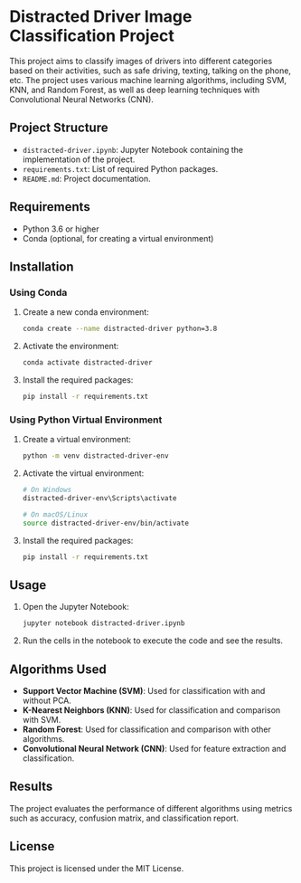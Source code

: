 # Distracted Driver Image Classification Project

This project aims to classify images of drivers into different categories based on their activities, such as safe driving, texting, talking on the phone, etc. The project uses various machine learning algorithms, including SVM, KNN, and Random Forest, as well as deep learning techniques with Convolutional Neural Networks (CNN).

## Project Structure

- `distracted-driver.ipynb`: Jupyter Notebook containing the implementation of the project.
- `requirements.txt`: List of required Python packages.
- `README.md`: Project documentation.

## Requirements

- Python 3.6 or higher
- Conda (optional, for creating a virtual environment)

## Installation

### Using Conda

1. Create a new conda environment:
    ```bash
    conda create --name distracted-driver python=3.8
    ```

2. Activate the environment:
    ```bash
    conda activate distracted-driver
    ```

3. Install the required packages:
    ```bash
    pip install -r requirements.txt
    ```

### Using Python Virtual Environment

1. Create a virtual environment:
    ```bash
    python -m venv distracted-driver-env
    ```

2. Activate the virtual environment:
    ```bash
    # On Windows
    distracted-driver-env\Scripts\activate

    # On macOS/Linux
    source distracted-driver-env/bin/activate
    ```

3. Install the required packages:
    ```bash
    pip install -r requirements.txt
    ```

## Usage

1. Open the Jupyter Notebook:
    ```bash
    jupyter notebook distracted-driver.ipynb
    ```

2. Run the cells in the notebook to execute the code and see the results.

## Algorithms Used

- **Support Vector Machine (SVM)**: Used for classification with and without PCA.
- **K-Nearest Neighbors (KNN)**: Used for classification and comparison with SVM.
- **Random Forest**: Used for classification and comparison with other algorithms.
- **Convolutional Neural Network (CNN)**: Used for feature extraction and classification.

## Results

The project evaluates the performance of different algorithms using metrics such as accuracy, confusion matrix, and classification report.

## License

This project is licensed under the MIT License.

